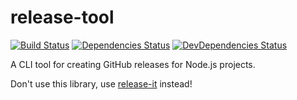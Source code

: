 # release-tool

[![Build Status](https://img.shields.io/travis/com/xtangle/release-tool.svg)](https://travis-ci.com/xtangle/release-tool)
[![Dependencies Status](https://img.shields.io/david/xtangle/release-tool.svg)](https://david-dm.org/xtangle/release-tool)
[![DevDependencies Status](https://img.shields.io/david/dev/xtangle/release-tool.svg)](https://david-dm.org/xtangle/release-tool?type=dev)

A CLI tool for creating GitHub releases for Node.js projects.

Don't use this library, use [release-it](https://www.npmjs.com/package/release-it) instead!
